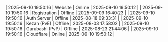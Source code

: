| 2025-09-10 19:50:16 | Website | Online | 2025-09-10 19:50:12 |
| 2025-09-10 19:50:16 | Registration | Offline | 2025-09-09 16:40:23 |
| 2025-09-10 19:50:16 | Auth Server | Offline | 2025-08-18 09:33:31 |
| 2025-09-10 19:50:16 | Kezan (PvE) | Offline | 2025-08-03 17:58:02 |
| 2025-09-10 19:50:16 | Gurubashi (PvP) | Offline | 2025-08-23 21:44:06 |
| 2025-09-10 19:50:16 | Cloudflare | Online | 2025-09-10 19:50:12 |
